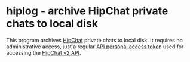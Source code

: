 hiplog - archive HipChat private chats to local disk
====================================================

This program archives [HipChat](https://www.hipchat.com/) private chats 
to local disk. It requires no administrative access, just a regular
[API personal access token](https://groupon.hipchat.com/account/api)
used for accessing the 
[HipChat v2 API](https://www.hipchat.com/docs/apiv2/).
